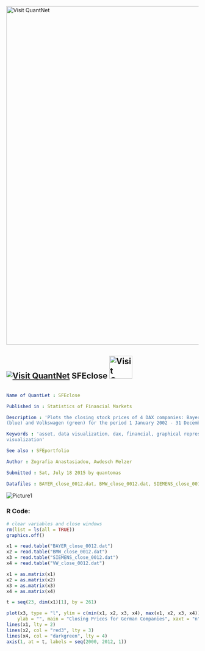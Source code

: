 
[<img src="https://github.com/QuantLet/Styleguide-and-FAQ/blob/master/pictures/banner.png" width="888" alt="Visit QuantNet">](http://quantlet.de/)

## [<img src="https://github.com/QuantLet/Styleguide-and-FAQ/blob/master/pictures/qloqo.png" alt="Visit QuantNet">](http://quantlet.de/) **SFEclose** [<img src="https://github.com/QuantLet/Styleguide-and-FAQ/blob/master/pictures/QN2.png" width="60" alt="Visit QuantNet 2.0">](http://quantlet.de/)

```yaml

Name of QuantLet : SFEclose

Published in : Statistics of Financial Markets

Description : 'Plots the closing stock prices of 4 DAX companies: Bayer (black), BMW (red), Siemens
(blue) and Volkswagen (green) for the period 1 January 2002 - 31 December 2012, on daily basis.'

Keywords : 'asset, data visualization, dax, financial, graphical representation, plot, stock-price,
visualization'

See also : SFEportfolio

Author : Zografia Anastasiadou, Awdesch Melzer

Submitted : Sat, July 18 2015 by quantomas

Datafiles : BAYER_close_0012.dat, BMW_close_0012.dat, SIEMENS_close_0012.dat, VW_close_0012.dat

```

![Picture1](SFEclose-1.png)


### R Code:
```r
# clear variables and close windows
rm(list = ls(all = TRUE))
graphics.off()

x1 = read.table("BAYER_close_0012.dat")
x2 = read.table("BMW_close_0012.dat")
x3 = read.table("SIEMENS_close_0012.dat")
x4 = read.table("VW_close_0012.dat")

x1 = as.matrix(x1)
x2 = as.matrix(x2)
x3 = as.matrix(x3)
x4 = as.matrix(x4)

t = seq(23, dim(x1)[1], by = 261)

plot(x3, type = "l", ylim = c(min(x1, x2, x3, x4), max(x1, x2, x3, x4)), col = "blue3", xlab = "", 
    ylab = "", main = "Closing Prices for German Companies", xaxt = "n")
lines(x1, lty = 2)
lines(x2, col = "red3", lty = 3)
lines(x4, col = "darkgreen", lty = 4)
axis(1, at = t, labels = seq(2000, 2012, 1)) 
```
